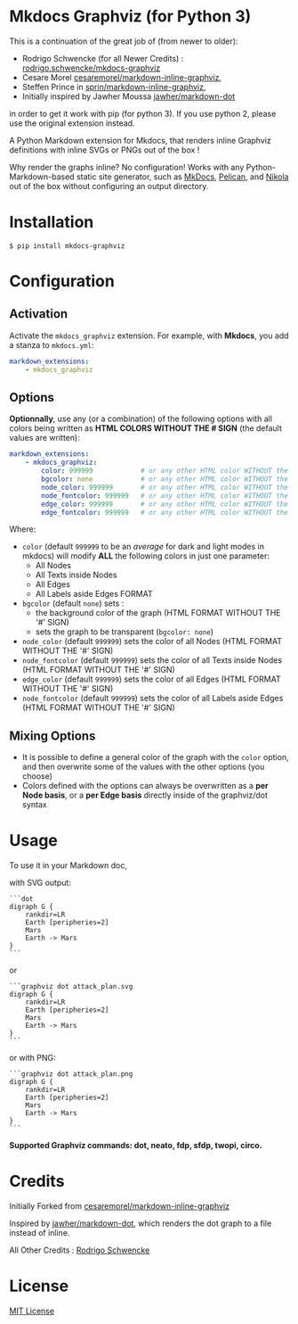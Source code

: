 Mkdocs Graphviz (for Python 3)
=======================================

This is a continuation of the great job of (from newer to older):

* Rodrigo Schwencke (for all Newer Credits) : [rodrigo.schwencke/mkdocs-graphviz](https://gitlab.com/rodrigo.schwencke/mkdocs-graphviz)
* Cesare Morel [cesaremorel/markdown-inline-graphviz](https://github.com/cesaremorel/markdown-inline-graphviz),
* Steffen Prince in [sprin/markdown-inline-graphviz](https://github.com/sprin/markdown-inline-graphviz), 
* Initially inspired by Jawher Moussa [jawher/markdown-dot](https://github.com/jawher/markdown-dot)

in order to get it work with pip (for python 3). If you use python 2, please use the original extension instead.

A Python Markdown extension for Mkdocs, that renders inline Graphviz definitions with inline SVGs or PNGs out of the box !

Why render the graphs inline? No configuration! Works with any
Python-Markdown-based static site generator, such as [MkDocs](http://www.mkdocs.org/), [Pelican](http://blog.getpelican.com/), and [Nikola](https://getnikola.com/) out of the box without configuring an output directory.

# Installation

    $ pip install mkdocs-graphviz

# Configuration

## Activation

Activate the `mkdocs_graphviz` extension. For example, with **Mkdocs**, you add a
stanza to `mkdocs.yml`:

```yaml
markdown_extensions:
    - mkdocs_graphviz
```

## Options

**Optionnally**, use any (or a combination) of the following options with all colors being written as **HTML COLORS WITHOUT THE # SIGN** (the default values are written):

```yaml
markdown_extensions:
    - mkdocs_graphviz:
        color: 999999            # or any other HTML color WITHOUT the '#' sign
        bgcolor: none            # or any other HTML color WITHOUT the '#' sign
        node_color: 999999       # or any other HTML color WITHOUT the '#' sign
        node_fontcolor: 999999   # or any other HTML color WITHOUT the '#' sign
        edge_color: 999999       # or any other HTML color WITHOUT the '#' sign
        edge_fontcolor: 999999   # or any other HTML color WITHOUT the '#' sign

```

Where:

* `color` (default `999999` to be an *average* for dark and light modes in mkdocs) will modify **ALL** the following colors in just one parameter:
    * All Nodes
    * All Texts inside Nodes
    * All Edges
    * All Labels aside Edges
    FORMAT
* `bgcolor` (default `none`) sets :
    * the background color of the graph (HTML FORMAT WITHOUT THE '#' SIGN)
    * sets the graph to be transparent (`bgcolor: none`)
* `node_color` (default `999999`) sets the color of all Nodes (HTML FORMAT WITHOUT THE '#' SIGN)
* `node_fontcolor` (default `999999`) sets the color of all Texts inside Nodes (HTML FORMAT WITHOUT THE '#' SIGN)
* `edge_color` (default `999999`) sets the color of all Edges (HTML FORMAT WITHOUT THE '#' SIGN)
* `node_fontcolor` (default `999999`) sets the color of all Labels aside Edges (HTML FORMAT WITHOUT THE '#' SIGN)

## Mixing Options

* It is possible to define a general color of the graph with the `color` option, and then overwrite some of the values with the other options (you choose)
* Colors defined with the options can always be overwritten as a **per Node basis**, or a **per Edge basis** directly inside of the graphviz/dot syntax

# Usage

To use it in your Markdown doc, 

with SVG output:

    ```dot
    digraph G {
        rankdir=LR
        Earth [peripheries=2]
        Mars
        Earth -> Mars
    }
    ```

or

    ```graphviz dot attack_plan.svg
    digraph G {
        rankdir=LR
        Earth [peripheries=2]
        Mars
        Earth -> Mars
    }
    ```

or with PNG:

    ```graphviz dot attack_plan.png
    digraph G {
        rankdir=LR
        Earth [peripheries=2]
        Mars
        Earth -> Mars
    }
    ```

**Supported Graphviz commands: dot, neato, fdp, sfdp, twopi, circo.**

# Credits

Initially Forked from [cesaremorel/markdown-inline-graphviz](https://github.com/cesaremorel/markdown-inline-graphviz)

Inspired by [jawher/markdown-dot](https://github.com/jawher/markdown-dot),
which renders the dot graph to a file instead of inline.

All Other Credits : [Rodrigo Schwencke](https://gitlab.com/rodrigo.schwencke/mkdocs-graphviz)

# License

[MIT License](http://www.opensource.org/licenses/mit-license.php)
